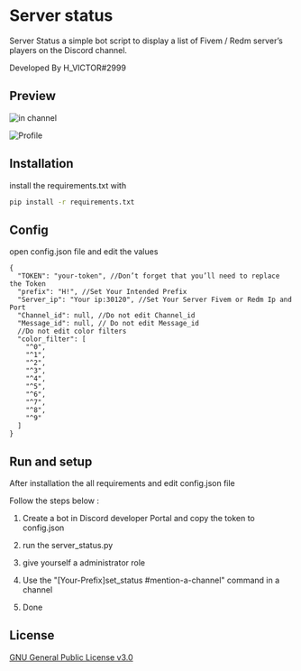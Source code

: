 # Server status

Server Status a simple bot script to display a list of Fivem / Redm server’s players on the Discord channel.

Developed By H_VICTOR#2999

## Preview

![in channel](https://user-images.githubusercontent.com/60010616/157981567-1c97d98e-8639-43a1-abf8-19505f367602.png)


![Profile](https://user-images.githubusercontent.com/60010616/157981218-ac8d2dd6-1f45-4c7c-9138-7f81f9fdfac8.png)

## Installation

install the requirements.txt with  


```bash
pip install -r requirements.txt
```

## Config
open config.json file and edit the values
```json5
{
  "TOKEN": "your-token", //Don’t forget that you’ll need to replace the Token
  "prefix": "H!", //Set Your Intended Prefix
  "Server_ip": "Your ip:30120", //Set Your Server Fivem or Redm Ip and Port
  "Channel_id": null, //Do not edit Channel_id
  "Message_id": null, // Do not edit Message_id
  //Do not edit color filters
  "color_filter": [ 
    "^0",
    "^1",
    "^2",
    "^3",
    "^4",
    "^5",
    "^6",
    "^7",
    "^8",
    "^9"
  ]
}
```
## Run and setup
After installation the all requirements and edit config.json file

Follow the steps below :
1. Create a bot in Discord developer Portal and copy the token to config.json

2. run the server_status.py

3. give yourself a administrator role

4. Use the "[Your-Prefix]set_status #mention-a-channel" command in a channel

5. Done


## License
[GNU General Public License v3.0](http://www.gnu.org/licenses/)

